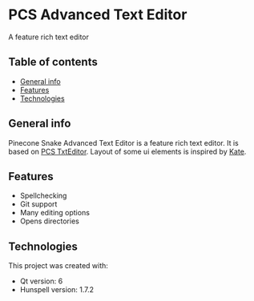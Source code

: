 # PCS Advanced Text Editor

A feature rich text editor

## Table of contents

* [General info](#general-info)
* [Features](#features)
* [Technologies](#technologies)

## General info

Pinecone Snake Advanced Text Editor is a feature rich text editor. It is based on [PCS TxtEditor](../pcstxteditor/README.md). Layout of some ui elements is inspired by [Kate](https://kate-editor.org).

## Features

* Spellchecking
* Git support
* Many editing options
* Opens directories

## Technologies

This project was created with:

* Qt version: 6
* Hunspell version: 1.7.2
